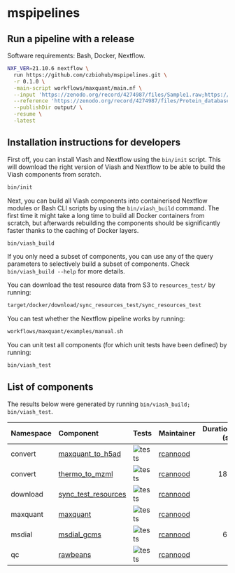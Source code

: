 mspipelines
================

<!-- README.md is generated by running 'quarto render README.qmd' -->

## Run a pipeline with a release

Software requirements: Bash, Docker, Nextflow.

``` sh
NXF_VER=21.10.6 nextflow \
  run https://github.com/czbiohub/mspipelines.git \
  -r 0.1.0 \
  -main-script workflows/maxquant/main.nf \
  --input 'https://zenodo.org/record/4274987/files/Sample1.raw;https://zenodo.org/record/4274987/files/Sample2.raw' \
  --reference 'https://zenodo.org/record/4274987/files/Protein_database.fasta' \
  --publishDir output/ \
  -resume \
  -latest
```

## Installation instructions for developers

First off, you can install Viash and Nextflow using the `bin/init`
script. This will download the right version of Viash and Nextflow to be
able to build the Viash components from scratch.

``` sh
bin/init
```

Next, you can build all Viash components into containerised Nextflow
modules or Bash CLI scripts by using the `bin/viash_build` command. The
first time it might take a long time to build all Docker containers from
scratch, but afterwards rebuilding the components should be
significantly faster thanks to the caching of Docker layers.

``` sh
bin/viash_build
```

If you only need a subset of components, you can use any of the query
parameters to selectively build a subset of components. Check
`bin/viash_build --help` for more details.

You can download the test resource data from S3 to `resources_test/` by
running:

``` sh
target/docker/download/sync_resources_test/sync_resources_test
```

You can test whether the Nextflow pipeline works by running:

``` sh
workflows/maxquant/examples/manual.sh
```

You can unit test all components (for which unit tests have been
defined) by running:

``` sh
bin/viash_test
```

## List of components

The results below were generated by running
`bin/viash_build; bin/viash_test`.

<div class="cell-output-display">

| Namespace | Component                                                               | Tests                                                                         | Maintainer                              | Duration (s) |
|:----------|:------------------------------------------------------------------------|:------------------------------------------------------------------------------|:----------------------------------------|-------------:|
| convert   | [maxquant_to_h5ad](src/convert/maxquant_to_h5ad/config.vsh.yaml)        | ![tests](https://img.shields.io/badge/tests-no%20tests-orange.png)            | [rcannood](https://github.com/rcannood) |            0 |
| convert   | [thermo_to_mzml](src/convert/thermo_to_mzml/config.vsh.yaml)            | ![tests](https://img.shields.io/badge/tests-1%20out%20of%201-brightgreen.png) | [rcannood](https://github.com/rcannood) |          189 |
| download  | [sync_test_resources](src/download/sync_test_resources/config.vsh.yaml) | ![tests](https://img.shields.io/badge/tests-1%20out%20of%201-brightgreen.png) | [rcannood](https://github.com/rcannood) |            5 |
| maxquant  | [maxquant](src/maxquant/maxquant/config.vsh.yaml)                       | ![tests](https://img.shields.io/badge/tests-no%20tests-orange.png)            | [rcannood](https://github.com/rcannood) |            0 |
| msdial    | [msdial_gcms](src/msdial/msdial_gcms/config.vsh.yaml)                   | ![tests](https://img.shields.io/badge/tests-1%20out%20of%201-brightgreen.png) | [rcannood](https://github.com/rcannood) |           61 |
| qc        | [rawbeans](src/qc/rawbeans/config.vsh.yaml)                             | ![tests](https://img.shields.io/badge/tests-no%20tests-orange.png)            | [rcannood](https://github.com/rcannood) |            0 |

</div>
